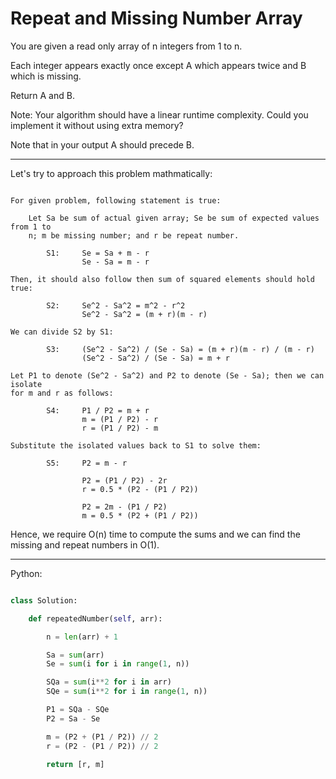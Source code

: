# Repeat and Missing Number Array

You are given a read only array of n integers from 1 to n.

Each integer appears exactly once except A which appears twice and B which is
missing.

Return A and B.

Note: Your algorithm should have a linear runtime complexity. Could you
implement it without using extra memory?

Note that in your output A should precede B.

---

Let's try to approach this problem mathmatically:

```

For given problem, following statement is true:

    Let Sa be sum of actual given array; Se be sum of expected values from 1 to
    n; m be missing number; and r be repeat number.

        S1:     Se = Sa + m - r
                Se - Sa = m - r

Then, it should also follow then sum of squared elements should hold true:

        S2:     Se^2 - Sa^2 = m^2 - r^2
                Se^2 - Sa^2 = (m + r)(m - r)

We can divide S2 by S1:

        S3:     (Se^2 - Sa^2) / (Se - Sa) = (m + r)(m - r) / (m - r)
                (Se^2 - Sa^2) / (Se - Sa) = m + r

Let P1 to denote (Se^2 - Sa^2) and P2 to denote (Se - Sa); then we can isolate
for m and r as follows:

        S4:     P1 / P2 = m + r
                m = (P1 / P2) - r
                r = (P1 / P2) - m

Substitute the isolated values back to S1 to solve them:

        S5:     P2 = m - r

                P2 = (P1 / P2) - 2r
                r = 0.5 * (P2 - (P1 / P2))

                P2 = 2m - (P1 / P2)
                m = 0.5 * (P2 + (P1 / P2))

```

Hence, we require O(n) time to compute the sums and we can find the missing and
repeat numbers in O(1).

---

Python:

```python

class Solution:

    def repeatedNumber(self, arr):

        n = len(arr) + 1

        Sa = sum(arr)
        Se = sum(i for i in range(1, n))

        SQa = sum(i**2 for i in arr)
        SQe = sum(i**2 for i in range(1, n))

        P1 = SQa - SQe
        P2 = Sa - Se

        m = (P2 + (P1 / P2)) // 2
        r = (P2 - (P1 / P2)) // 2

        return [r, m]
```
